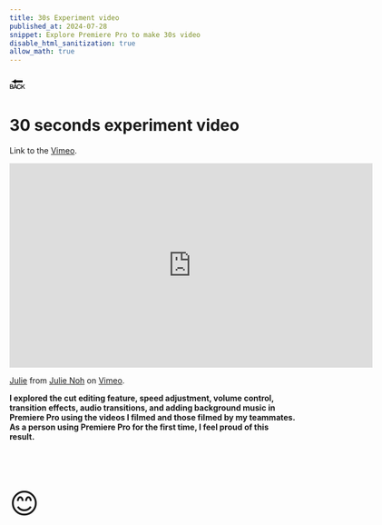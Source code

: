 ```yaml
---
title: 30s Experiment video
published_at: 2024-07-28
snippet: Explore Premiere Pro to make 30s video
disable_html_sanitization: true
allow_math: true
---
```

<a href="https://julienoh000-dms1-blog-83.deno.dev/" style="text-decoration: none; color: black;"><span style="font-size: 30px;">🔙</span></a>
# 30 seconds experiment video

Link to the [Vimeo](https://vimeo.com/991163771?share=copy).
<iframe src="https://player.vimeo.com/video/991163771?h=fde95b5b38" width="640" height="360" frameborder="0" allow="autoplay; fullscreen; picture-in-picture" allowfullscreen></iframe>
<p><a href="https://vimeo.com/991163771">Julie</a> from <a href="https://vimeo.com/user223550097">Julie Noh</a> on <a href="https://vimeo.com">Vimeo</a>.</p>

**I explored the cut editing feature, speed adjustment, volume control, transition effects, audio transitions, and adding background music in Premiere Pro using the videos I filmed and those filmed by my teammates. As a person using Premiere Pro for the first time, I feel proud of this result.**


<br>
<br>
<br>


<span style="font-size: 50px;">😊</span>